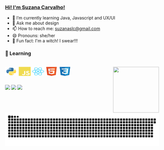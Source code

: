 <a href="beacons.ai/suzanacarvalho.dev"> <h3>Hi! I'm Suzana Carvalho!</h3></a>

- 🌱 I’m currently learning Java, Javascript and UX/UI
- 💬 Ask me about design
- 📫 How to reach me: suzanaslc@gmail.com
- 😄 Pronouns: she/her
- 🎃 Fun fact: I'm a witch! I swear!!!
  
<h3>🔦 Learning</h3>

<div style="display: inline_block"><br>
  <img align="center" alt="Suzana-python" height="30" width="40" src="https://raw.githubusercontent.com/devicons/devicon/master/icons/python/python-original.svg">
  <img align="center" alt="Suzana-Js" height="30" width="40" src="https://raw.githubusercontent.com/devicons/devicon/master/icons/javascript/javascript-plain.svg">
  <img align="center" alt="Suzana-React" height="30" width="40" src="https://raw.githubusercontent.com/devicons/devicon/master/icons/react/react-original.svg">
  <img align="center" alt="Suzana-HTML" height="30" width="40" src="https://raw.githubusercontent.com/devicons/devicon/master/icons/html5/html5-original.svg">
  <img align="center" alt="Suzana-CSS" height="30" width="40" src="https://raw.githubusercontent.com/devicons/devicon/master/icons/css3/css3-original.svg">
  
  <img src="https://i.picasion.com/pic91/7aa2cfdcc7b08f74bce37ec3ebf86d9c.gif" align="right" width="150" height="150" border="0" /> 
</div>
  
  ##
 
<div> 
  <a href="https://instagram.com/suzanacarvalho.dev" target="_blank"><img src="https://img.shields.io/badge/-Instagram-%23E4405F?style=for-the-badge&logo=instagram&logoColor=white" target="_blank"></a>
 	<a href = "mailto:suzanaslc@gmail.com"><img src="https://img.shields.io/badge/-Gmail-%23333?style=for-the-badge&logo=gmail&logoColor=white" target="_blank"></a>
  <a href="https://www.linkedin.com/in/suzanacarvalho/" target="_blank"><img src="https://img.shields.io/badge/-LinkedIn-%230077B5?style=for-the-badge&logo=linkedin&logoColor=white" target="_blank"></a> 
 
  ![Snake animation](https://github.com/suzanaslc/suzanaslc/blob/output/github-contribution-grid-snake.svg)
 
</div>
